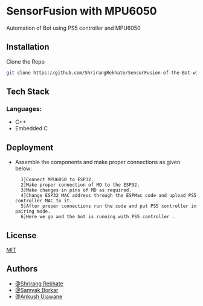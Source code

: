 
# SensorFusion with MPU6050

Automation of Bot using PS5 controller and MPU6050


## Installation

Clone the Repo
```bash
git clone https://github.com/ShrirangRekhate/SensorFusion-of-the-Bot-with-MPU6050.git
```
    
## Tech Stack

### Languages:
- C++
- Embedded C
## Deployment

- Assemble the components and make proper connections as given below:

        1]Connect MPU6050 to ESP32.
        2]Make proper connection of MD to the ESP32.
        3]Make changes in pins of MD as required.
        4]Change ESP32 MAC address through the ESPMac code and upload PS5 controller MAC to it.
        5]After proper connections run the code and put PS5 controller in pairing mode.
        6]Here we go and the bot is running with PS5 controller .
    



## License

[MIT](https://choosealicense.com/licenses/mit/)


## Authors

- [@Shrirang Rekhate](https://github.com/ShrirangRekhate)
- [@Samyak Borkar](https://github.com/Samyakborkar07)
- [@Ankush Ujawane](https://github.com/Ankush-321)
